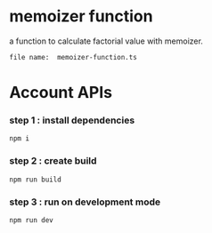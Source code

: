 # memoizer function
a function to calculate factorial value with memoizer.

``` file name:  memoizer-function.ts ```

# Account APIs

### step 1 : install dependencies
``` npm i ```

### step 2 : create build
``` npm run build ```

### step 3 : run on development mode
``` npm run dev ```


